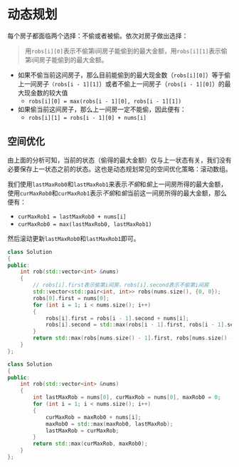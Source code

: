# 动态规划
每个房子都面临两个选择：不偷或者被偷。依次对房子做出选择：
> 用`robs[i][0]`表示不偷第i间房子能偷到的最大金额，用`robs[i][1]`表示偷第i间房子能偷到的最大金额。
+ 如果不偷当前这间房子，那么目前能偷到的最大现金数（`robs[i][0]`）等于偷上一间房子`（robs[i - 1][1]`）或者不偷上一间房子（`robs[i - 1][0]`）的最大现金数的较大值
  + `robs[i][0] = max(robs[i - 1][0], robs[i - 1][1])`
+ 如果偷当前这间房子，那么上一间房一定不能偷，因此便有：
  + `robs[i][1] = robs[i - 1][0] + nums[i]`

## 空间优化
由上面的分析可知，当前的状态（偷得的最大金额）仅与上一状态有关，我们没有必要保存上一状态之前的状态。这也是动态规划常见的空间优化策略：滚动数组。

我们使用`lastMaxRob0`和`lastMaxRob1`来表示*不偷*和*偷*上一间房所得的最大金额，使用`curMaxRob0`和`curMaxRob1`表示*不偷*和*偷*当前这一间房所得的最大金额，那么便有：
+ `curMaxRob1 = lastMaxRob0 + nums[i]`
+ `curMaxRob0 = max(lastMaxRob0, lastMaxRob1)`

然后滚动更新`lastMaxRob0`和`lastMaxRob1`即可。

```C++ [普通版动态规划]
class Solution
{
public:
	int rob(std::vector<int> &nums)
	{
		// robs[i].first表示偷第i间房，robs[i].second表示不偷第i间房
		std::vector<std::pair<int, int>> robs(nums.size(), {0, 0});
		robs[0].first = nums[0];
		for (int i = 1; i < nums.size(); i++)
		{
			robs[i].first = robs[i - 1].second + nums[i];
			robs[i].second = std::max(robs[i - 1].first, robs[i - 1].second);
		}
		return std::max(robs[nums.size() - 1].first, robs[nums.size() - 1].second);
	}
};
```
```C++ [空间优化]
class Solution
{
public:
	int rob(std::vector<int> &nums)
	{
		int lastMaxRob = nums[0], curMaxRob = nums[0], maxRob0 = 0;
		for (int i = 1; i < nums.size(); i++)
		{
			curMaxRob = maxRob0 + nums[i];
			maxRob0 = std::max(maxRob0, lastMaxRob);
			lastMaxRob = curMaxRob;
		}
		return std::max(curMaxRob, maxRob0);
	}
};
```